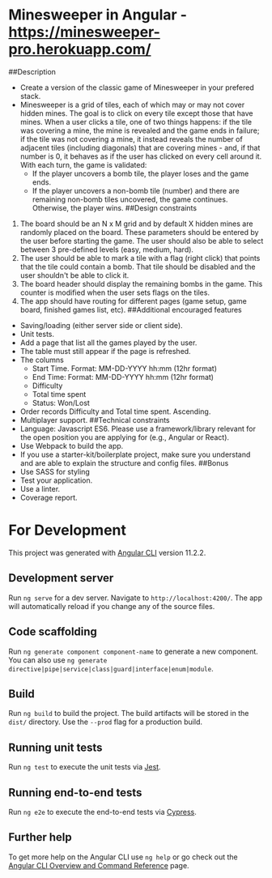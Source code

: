 # Minesweeper in Angular - https://minesweeper-pro.herokuapp.com/

##Description
* Create a version of the classic game of Minesweeper in your prefered stack.
* Minesweeper is a grid of tiles, each of which may or may not cover hidden mines. The goal is to click on every tile except those that have mines. When a user clicks a tile, one of two things happens: if the tile was covering a mine, the mine is revealed and the game ends in failure; if the tile was not covering a mine, it instead reveals the number of adjacent tiles (including diagonals) that are covering mines - and, if that number is 0, it behaves as if the user has clicked on every cell around it. With each turn, the game is validated:
  * If the player uncovers a bomb tile, the player loses and the game ends.
  * If the player uncovers a non-bomb tile (number) and there are remaining non-bomb tiles uncovered, the game continues. Otherwise, the player wins.
##Design constraints
1. The board should be an N x M grid and by default X hidden mines are randomly placed on the board. These parameters should be entered by the user before starting the game. The user should also be able to select between 3 pre-defined levels (easy, medium, hard).
1. The user should be able to mark a tile with a flag (right click) that points that the tile could contain a bomb. That tile should be disabled and the user shouldn't be able to click it.
1. The board header should display the remaining bombs in the game. This counter is modified when the user sets flags on the tiles.
1. The app should have routing for different pages (game setup, game board, finished games list, etc).
##Additional encouraged features
* Saving/loading (either server side or client side).
* Unit tests.
* Add a page that list all the games played by the user.
* The table must still appear if the page is refreshed.
* The columns
  * Start Time. Format: MM-DD-YYYY hh:mm (12hr format)
  * End Time: Format: MM-DD-YYYY hh:mm (12hr format)
  * Difficulty
  * Total time spent
  * Status: Won/Lost
* Order records Difficulty and Total time spent. Ascending.
* Multiplayer support.
##Technical constraints
* Language: Javascript ES6. Please use a framework/library relevant for the open position you are applying for (e.g., Angular or React).
* Use Webpack to build the app.
* If you use a starter-kit/boilerplate project, make sure you understand and are able to explain the structure and config files.
##Bonus
* Use SASS for styling
* Test your application.
* Use a linter.
* Coverage report.

# For Development

This project was generated with [Angular CLI](https://github.com/angular/angular-cli) version 11.2.2.

## Development server

Run `ng serve` for a dev server. Navigate to `http://localhost:4200/`. The app will automatically reload if you change any of the source files.

## Code scaffolding

Run `ng generate component component-name` to generate a new component. You can also use `ng generate directive|pipe|service|class|guard|interface|enum|module`.

## Build

Run `ng build` to build the project. The build artifacts will be stored in the `dist/` directory. Use the `--prod` flag for a production build.

## Running unit tests

Run `ng test` to execute the unit tests via [Jest](https://jestjs.io/).

## Running end-to-end tests

Run `ng e2e` to execute the end-to-end tests via [Cypress](https://www.cypress.io/).

## Further help

To get more help on the Angular CLI use `ng help` or go check out the [Angular CLI Overview and Command Reference](https://angular.io/cli) page.
